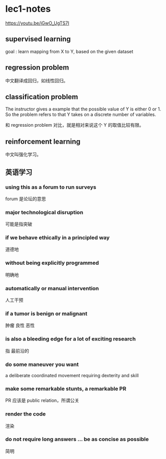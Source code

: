# lec1-notes

https://youtu.be/jGwO_UgTS7I

## supervised learning

goal : learn mapping from X to Y, based on the given dataset

## regression problem

中文翻译成回归，如线性回归。

## classification problem

The instructor gives a example that the possible value of Y is either 0 or 1. So the problem refers to that Y takes on a discrete number of variables.

和 regression problem 对比，就是相对来说这个 Y 的取值比较有限。

## reinforcement learning

中文叫强化学习。


## 英语学习

### using this as a forum to run surveys

forum 是论坛的意思

### major technological disruption

可能是指突破

### if we behave ethically in a principled way

道德地

### without being explicitly programmed

明确地

### automatically or manual intervention

人工干预

### if a tumor is benign or malignant

肿瘤 良性 恶性

### is also a bleeding edge for a lot of exciting research

指 最前沿的

### do some maneuver you want

a deliberate coordinated movement requiring dexterity and skill

### make some remarkable stunts, a remarkable PR

PR 应该是 public relation，所谓公关

### render the code

渲染

### do not require long answers ... be as concise as possible

简明

